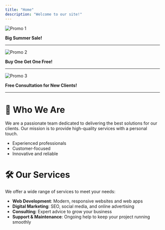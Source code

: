 ```yaml
---
title: "Home"
description: "Welcome to our site!"
---
```



<!--
  This section is for your homepage carousel. In a real app, you might render images or cards here.
  For markdown, you can list promotions or use images. Replace with your real promotions!
-->

![Promo 1](https://via.placeholder.com/600x200?text=Promotion+1)

**Big Summer Sale!**

---

![Promo 2](https://via.placeholder.com/600x200?text=Promotion+2)

**Buy One Get One Free!**

---

![Promo 3](https://via.placeholder.com/600x200?text=Promotion+3)

**Free Consultation for New Clients!**

---

# 👥 Who We Are

We are a passionate team dedicated to delivering the best solutions for our clients. Our mission is to provide high-quality services with a personal touch.

- Experienced professionals
- Customer-focused
- Innovative and reliable

# 🛠️ Our Services

We offer a wide range of services to meet your needs:

- **Web Development**: Modern, responsive websites and web apps
- **Digital Marketing**: SEO, social media, and online advertising
- **Consulting**: Expert advice to grow your business
- **Support & Maintenance**: Ongoing help to keep your project running smoothly
